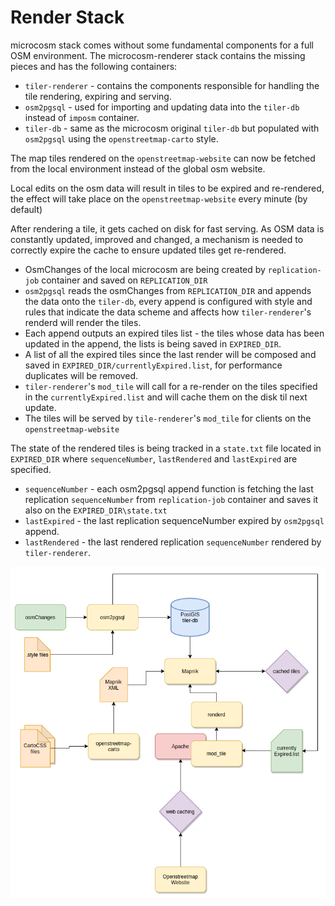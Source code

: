 # Render Stack

microcosm stack comes without some fundamental components for a full OSM environment. The microcosm-renderer stack contains the missing pieces and has the following containers:

- `tiler-renderer` - contains the components responsible for handling the tile rendering, expiring and serving.
- `osm2pgsql` - used for importing and updating data into the `tiler-db` instead of `imposm` container.
- `tiler-db` - same as the microcosm original `tiler-db` but populated with `osm2pgsql` using the `openstreetmap-carto` style.

The map tiles rendered on the `openstreetmap-website` can now be fetched from the local environment instead of the global osm website.

Local edits on the osm data will result in tiles to be expired and re-rendered, the effect will take place on the `openstreetmap-website` every minute (by default)

After rendering a tile, it gets cached on disk for fast serving. As OSM data is constantly updated, improved and changed, a mechanism is needed to correctly expire the cache to ensure updated tiles get re-rendered.

- OsmChanges of the local microcosm are being created by `replication-job` container and saved on `REPLICATION_DIR`
- `osm2pgsql` reads the osmChanges from `REPLICATION_DIR` and appends the data onto the `tiler-db`, every append is configured with style and rules that indicate the data scheme and affects how `tiler-renderer`'s renderd will render the tiles.
- Each append outputs an expired tiles list - the tiles whose data has been updated in the append, the lists is being saved in `EXPIRED_DIR`.
- A list of all the expired tiles since the last render will be composed and saved in `EXPIRED_DIR/currentlyExpired.list`, for performance duplicates will be removed.
- `tiler-renderer`'s `mod_tile` will call for a re-render on the tiles specified in the `currentlyExpired.list` and will cache them on the disk til next update.
- The tiles will be served by `tile-renderer`'s `mod_tile` for clients on the `openstreetmap-website`

The state of the rendered tiles is being tracked in a `state.txt` file located in `EXPIRED_DIR` where `sequenceNumber`, `lastRendered` and `lastExpired` are specified.

- `sequenceNumber` - each osm2pgsql append function is fetching the last replication `sequenceNumber` from `replication-job` container and saves it also on the `EXPIRED_DIR\state.txt`
- `lastExpired` - the last replication sequenceNumber expired by `osm2pgsql` append.
- `lastRendered` - the last rendered replication `sequenceNumber` rendered by `tiler-renderer`.

![Alt text](./microcosm-renderer-diagram.png?raw=true 'Diagram')
